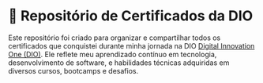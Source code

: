 # 🌟 Repositório de Certificados da DIO  

Este repositório foi criado para organizar e compartilhar todos os certificados que conquistei durante minha jornada na DIO [Digital Innovation One (DIO)](https://www.dio.me). Ele reflete meu aprendizado contínuo em tecnologia, desenvolvimento de software, e habilidades técnicas adquiridas em diversos cursos, bootcamps e desafios.


 
